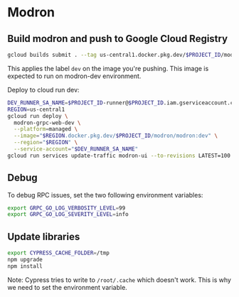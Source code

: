 # Modron 

## Build modron and push to Google Cloud Registry

```bash
gcloud builds submit . --tag us-central1.docker.pkg.dev/$PROJECT_ID/modron/modron:dev --timeout=900
```

This applies the label `dev` on the image you're pushing.
This image is expected to run on modron-dev environment.

Deploy to cloud run dev:

```bash
DEV_RUNNER_SA_NAME=$PROJECT_ID-runner@$PROJECT_ID.iam.gserviceaccount.com
REGION=us-central1
gcloud run deploy \
  modron-grpc-web-dev \
  --platform=managed \
  --image="$REGION.docker.pkg.dev/$PROJECT_ID/modron/modron:dev" \
  --region="$REGION" \
  --service-account="$DEV_RUNNER_SA_NAME"
gcloud run services update-traffic modron-ui --to-revisions LATEST=100 --region="$REGION"
```

## Debug

To debug RPC issues, set the two following environment variables:

```bash
export GRPC_GO_LOG_VERBOSITY_LEVEL=99
export GRPC_GO_LOG_SEVERITY_LEVEL=info
```

## Update libraries

```bash
export CYPRESS_CACHE_FOLDER=/tmp
npm upgrade
npm install
```

Note: Cypress tries to write to `/root/.cache` which doesn't work. This is why we need to set the environment variable.
